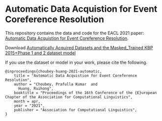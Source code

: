 # Automatic Data Acquistion for Event Coreference Resolution

This repository contains the data and code for the EACL 2021 paper: [Automatic Data Acquistion for Event Coreference Resolution](http://faculty.cse.tamu.edu/huangrh/).

Download [Automatically Acquired Datasets and the Masked_Trained KBP 2015+Phase 1 and 2 dataset model](https://drive.google.com/drive/folders/1NNBKiO4eYkGBjkdXGUieKg2fCWfbUBuf?usp=sharing)

If you use the dataset or model in your work, please cite the following.

```
@inproceedings{choubey-huang-2021-automatic,
    title = "Automatic Data Acquistion for Event Coreference Resolution",
    author = "Choubey, Prafulla Kumar  and
      Huang, Ruihong",
    booktitle = "Proceedings of the 16th Conference of the {E}uropean Chapter of the Association for Computational Linguistics",
    month = apr,
    year = "2021",
    publisher = "Association for Computational Linguistics",
}
```
